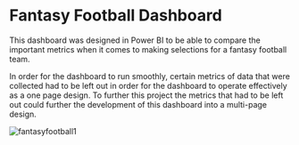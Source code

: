 # Fantasy Football Dashboard
This dashboard was designed in Power BI to be able to compare the important metrics when it comes to making selections for a fantasy football team. 

In order for the dashboard to run smoothly, certain metrics of data that were collected had to be left out in order for the dashboard to operate effectively as a one page design. To further this project the metrics that had to be left out could further the development of this dashboard into a multi-page design. 

![fantasyfootball1](https://user-images.githubusercontent.com/99413257/157259934-92b0a34f-467e-478a-8e8f-590d4ccc8785.jpg)
